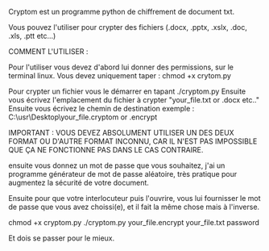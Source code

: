 Cryptom est un programme python de chiffrement de document txt.

Vous pouvez l'utiliser pour crypter des fichiers (.docx, .pptx, .xslx, .doc, .xls, .ptt etc...)

COMMENT L'UTILISER :

Pour l'utiliser vous devez d'abord lui donner des permissions, sur le terminal linux.
Vous devez uniquement taper : chmod +x crytom.py

Pour crypter un fichier vous le démarrer en tapant ./cryptom.py
Ensuite vous écrivez l'emplacement du fichier à crypter "your_file.txt or .docx etc.."
Ensuite vous écrivez le chemin de destination
exemple : C:\usr\Desktop\your_file.cryptom or .encrypt

IMPORTANT :
VOUS DEVEZ ABSOLUMENT UTILISER UN DES DEUX FORMAT OU D'AUTRE FORMAT INCONNU, CAR IL N'EST PAS IMPOSSIBLE
QUE ÇA NE FONCTIONNE PAS DANS LE CAS CONTRAIRE.

ensuite vous donnez un mot de passe que vous souhaitez, j'ai un programme générateur de mot de passe aléatoire, très pratique pour augmentez la sécurité de votre document.

Ensuite pour que votre interlocuteur puis l'ouvrire, vous lui fournisser le mot de passe que vous avez choissi(e), et il fait la même chose mais à l'inverse.

chmod +x cryptom.py
./cryptom.py
your_file.encrypt
your_file.txt
password

Et dois se passer pour le mieux.
